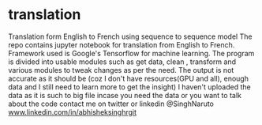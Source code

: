 # translation
Translation form English to French using sequence to sequence model
The repo contains jupyter notebook for translation from English to French.
Framework used is Google's Tensorflow for machine learning.
The program is divided into usable modules such as get data, clean , transform and various modules to tweak changes as per the need.
The output is not accurate as it should be (coz I don't have resources(GPU and all), enough data and I still need to learn more to get the insight)
I haven't uploaded the data as it is such to big file incase you need the data or you want to talk about the code contact me on twitter or linkedin @SinghNaruto www.linkedin.com/in/abhisheksinghrgit
